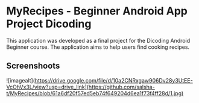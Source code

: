 # MyRecipes - Beginner Android App Project Dicoding
This application was developed as a final project for the Dicoding Android Beginner course. The application aims to help users find cooking recipes.

## Screenshoots
![imagealt](https://drive.google.com/file/d/10a2CNRxgaw906Dv28y3UtEE-VcOhVx3L/view?usp=drive_link](https://github.com/salsha-t/MyRecipes/blob/61a6df20f57ed5eb74f649204d6ea1f73f4ff28d/1.jpg)
